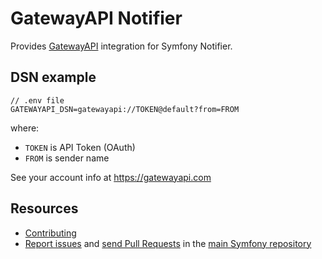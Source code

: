 GatewayAPI Notifier
===================

Provides [GatewayAPI](https://gatewayapi.com) integration for Symfony Notifier.

DSN example
-----------

```
// .env file
GATEWAYAPI_DSN=gatewayapi://TOKEN@default?from=FROM
```

where:
 - `TOKEN` is API Token (OAuth)
 - `FROM` is sender name

See your account info at https://gatewayapi.com

Resources
---------

  * [Contributing](https://symfony.com/doc/current/contributing/index.html)
  * [Report issues](https://github.com/symfony/symfony/issues) and
    [send Pull Requests](https://github.com/symfony/symfony/pulls)
    in the [main Symfony repository](https://github.com/symfony/symfony)
